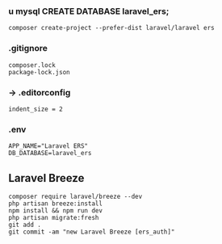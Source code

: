 ### u mysql CREATE DATABASE laravel_ers;
```
composer create-project --prefer-dist laravel/laravel ers
```
### .gitignore
```
composer.lock
package-lock.json
```
### -> .editorconfig
```
indent_size = 2
```
### .env
```
APP_NAME="Laravel ERS"
DB_DATABASE=laravel_ers
```

## Laravel Breeze

```
composer require laravel/breeze --dev
php artisan breeze:install
npm install && npm run dev
php artisan migrate:fresh
git add .
git commit -am "new Laravel Breeze [ers_auth]"
```